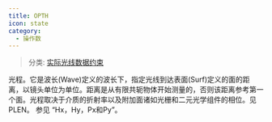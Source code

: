 ```yaml
---
title: OPTH
icon: state
category:
  - 操作数
---
```


> 分类: [实际光线数据约束](/hb/operands/131/882/  "Zemax 操作数 实际光线数据约束")

光程。它是波长(Wave)定义的波长下，指定光线到达表面(Surf)定义的面的距离，以镜头单位为单位。距离是从有限共轭物体开始测量的，否则该距离参考第一个面。光程取决于介质的折射率以及附加面诸如光栅和二元光学组件的相位。见PLEN。 
参见 “Hx，Hy，Px和Py”。